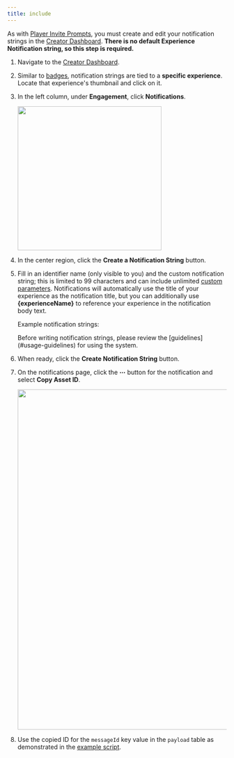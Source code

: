 ```yaml
---
title: include
---
```


As with [Player Invite Prompts](../../production/promotion/invite-prompts.md), you must create and edit your notification strings in the [Creator Dashboard](https://create.roblox.com/dashboard/creations). **There is no default Experience Notification string, so this step is required.**

1. Navigate to the [Creator Dashboard](https://create.roblox.com/dashboard/creations).
1. Similar to [badges](../../production/publishing/badges.md), notification strings are tied to a **specific experience**. Locate that experience's thumbnail and click on it.
1. In the left column, under **Engagement**, click **Notifications**.

   <img src="../../assets/creator-dashboard/Experience-Nav-Engagement-Notifications.png" width="330" />

1. In the center region, click the **Create a Notification String** button.
1. Fill in an identifier name (only visible to you) and the custom notification string; this is limited to 99 characters and can include unlimited [custom parameters](#customize-notifications-using-parameters). Notifications will automatically use the title of your experience as the notification title, but you can additionally use **\{experienceName\}** to reference your experience in the notification body text.

   Example notification strings:

	 <p><Chip label="You're {numQuests} quests away from completing the weekly challenge!" size="large" color="primary" variant="outlined" /></p>
	 <p><Chip label="Your {eggName} hatched! Come meet your new pet." size="large" color="primary" variant="outlined" /></p>
	 <p><Chip label="You won {numRaces} races this week and unlocked the {racetrackName} track!" size="large" color="primary" variant="outlined" /></p>
	 <p><Chip label="{userId-friend} just beat your record on the Tokyo Tour track! Time for revenge?" size="large" color="primary" variant="outlined" /></p>

   <Alert severity="warning">
   Before writing notification strings, please review the [guidelines](#usage-guidelines) for using the system.
	 </Alert>

1. When ready, click the **Create Notification String** button.
1. On the notifications page, click the **&ctdot;** button for the notification and select **Copy&nbsp;Asset&nbsp;ID**.

   <img src="../../assets/creator-dashboard/Notifications-Exp-Notif-Copy-Asset-ID.png" width="780" />

4. Use the copied ID for the `messageId` key value in the `payload` table as demonstrated in the [example script](#send-an-experience-notification).

